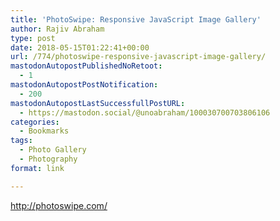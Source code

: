 ```yaml
---
title: 'PhotoSwipe: Responsive JavaScript Image Gallery'
author: Rajiv Abraham
type: post
date: 2018-05-15T01:22:41+00:00
url: /774/photoswipe-responsive-javascript-image-gallery/
mastodonAutopostPublishedNoRetoot:
  - 1
mastodonAutopostPostNotification:
  - 200
mastodonAutopostLastSuccessfullPostURL:
  - https://mastodon.social/@unoabraham/100030700703806106
categories:
  - Bookmarks
tags:
  - Photo Gallery
  - Photography
format: link

---
```

<http://photoswipe.com/>